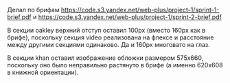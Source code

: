 Делал по брифам https://code.s3.yandex.net/web-plus/project-1/sprint-1-brief.pdf и https://code.s3.yandex.net/web-plus/project-1/sprint-2-brief.pdf

В секции oakley верхний отступ оставил 100px (вместо 160px как в брифе), поскольку секция video реализована на флексе и расстояние между другими секциями одинаково. Да и 160px многовато на глаз.

В секции khan оставил изображение обложки размером 575x660, поскольку оно было неправильно растянуто в брифе (а именно 620x608 в книжной ориентации).
